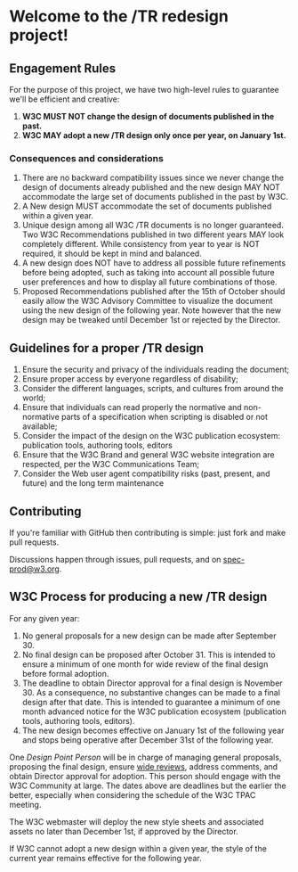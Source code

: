 # Welcome to the /TR redesign project!

## Engagement Rules

For the purpose of this project, we have two high-level rules to guarantee we'll be efficient and creative:

1. **W3C MUST NOT change the design of documents published in the past.**
2. **W3C MAY adopt a new /TR design only once per year, on January 1st.**

### Consequences and considerations

1. There are no backward compatibility issues since we never change the design of documents already published and the new design MAY NOT accommodate the large set of documents published in the past by W3C.
2. A New design MUST accommodate the set of documents published within a given year.
3. Unique design among all W3C /TR documents is no longer guaranteed. Two W3C Recommendations published in two different years MAY look completely different. While consistency from year to year is NOT required, it should be kept in mind and balanced.
4. A new design does NOT have to address all possible future refinements before being adopted, such as taking into account all possible future user preferences and how to display all future combinations of those.
5. Proposed Recommendations published after the 15th of October should easily allow the W3C Advisory Committee to visualize the document using the new design of the following year. Note however that the new design may be tweaked until December 1st or rejected by the Director.

## Guidelines for a proper /TR design

1. Ensure the security and privacy of the individuals reading the document;
2. Ensure proper access by everyone regardless of disability;
3. Consider the different languages, scripts, and cultures from around the world;
4. Ensure that individuals can read properly the normative and non-normative parts of a specification when scripting is disabled or not available;
5. Consider the impact of the design on the W3C publication ecosystem: publication tools, authoring tools, editors
6. Ensure that the W3C Brand and general W3C website integration are respected, per the W3C Communications Team;
7. Consider the Web user agent compatibility risks (past, present, and future) and the long term maintenance

## Contributing

If you're familiar with GitHub then contributing is simple: just fork and make pull requests.

Discussions happen through issues, pull requests, and on spec-prod@w3.org.

## W3C Process for producing a new /TR design

For any given year:

1. No general proposals for a new design can be made after September 30.
2. No final design can be proposed after October 31. This is intended to ensure a minimum of one month for wide review of the final design before formal adoption.
3. The deadline to obtain Director approval for a final design is November 30. As a consequence, no substantive changes can be made to a final design after that date. This is intended to guarantee a minimum of one month advanced notice for the W3C publication ecosystem (publication tools, authoring tools, editors).
4. The new design becomes effective on January 1st of the following year and stops being operative after December 31st of the following year.

One _Design Point Person_ will be in charge of managing general proposals, proposing the final design, ensure [wide reviews](http://www.w3.org/2014/Process-20140801/#wide-review), address comments, and obtain Director approval for adoption. This person should engage with the W3C Community at large. The dates above are deadlines but the earlier the better, especially when considering the schedule of the W3C TPAC meeting.

The W3C webmaster will deploy the new style sheets and associated assets no later than December 1st, if approved by the Director.

If W3C cannot adopt a new design within a given year, the style of the current year remains effective for the following year.
